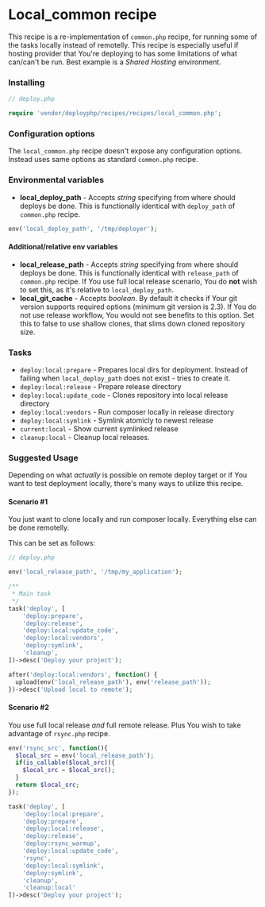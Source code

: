 # Local_common recipe

This recipe is a re-implementation of `common.php` recipe, for running some of the tasks locally instead of remotelly. This recipe is especially useful if hosting provider that You're deploying to has some limitations of what can/can't be run. Best example is a *Shared Hosting* environment.

### Installing

```php
// deploy.php

require 'vendor/deployphp/recipes/recipes/local_common.php';
```

### Configuration options

The `local_common.php` recipe doesn't expose any configuration options. Instead uses same options as standard `common.php` recipe.

### Environmental variables

- **local_deploy_path** - Accepts *string* specifying from where should deploys be done. This is functionally identical with `deploy_path` of `common.php` recipe.

```php
env('local_deploy_path', '/tmp/deployer');
```
#### Additional/relative env variables

- **local_release_path** - Accepts *string* specifying from where should deploys be done. This is functionally identical with `release_path` of `common.php` recipe. If You use full local release scenario, You do **not** wish to set this, as it's relative to `local_deploy_path`.
- **local_git_cache** - Accepts *boolean*. By default it checks if Your git version supports required options (minimum git version is 2.3). If You do not use release workflow, You would not see benefits to this option. Set this to false to use shallow clones, that slims down cloned repository size.

### Tasks

- `deploy:local:prepare` - Prepares local dirs for deployment. Instead of failing when `local_deploy_path` does not exist - tries to create it.
- `deploy:local:release` - Prepare release directory
- `deploy:local:update_code` - Clones repository into local release directory
- `deploy:local:vendors` - Run composer locally in release directory
- `deploy:local:symlink` - Symlink atomicly to newest release
- `current:local` - Show current symlinked release
- `cleanup:local` - Cleanup local releases.


### Suggested Usage

Depending on what *actually* is possible on remote deploy target or if You want to test deployment locally, there's many ways to utilize this recipe.

#### Scenario #1 

You just want to clone locally and run composer locally. Everything else can be done remotelly.

This can be set as follows:

```php
// deploy.php 

env('local_release_path', '/tmp/my_application');

/**
 * Main task
 */
task('deploy', [
    'deploy:prepare',
    'deploy:release',
    'deploy:local:update_code',
    'deploy:local:vendors',
    'deploy:symlink',
    'cleanup',
])->desc('Deploy your project');

after('deploy:local:vendors', function() {
  upload(env('local_release_path'), env('release_path'));
})->desc('Upload local to remote');
```

#### Scenario #2 

You use full local release *and* full remote release. Plus You wish to take advantage of `rsync.php` recipe.

```php
env('rsync_src', function(){
  $local_src = env('local_release_path');
  if(is_callable($local_src)){
    $local_src = $local_src();
  }
  return $local_src;
});

task('deploy', [
    'deploy:local:prepare',
    'deploy:prepare',
    'deploy:local:release',
    'deploy:release',
    'deploy:rsync_warmup',
    'deploy:local:update_code',
    'rsync',
    'deploy:local:symlink',
    'deploy:symlink',
    'cleanup',
    'cleanup:local'
])->desc('Deploy your project');

```